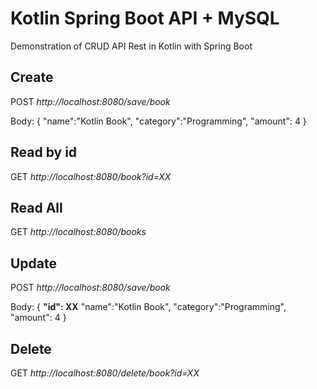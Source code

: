 # Kotlin Spring Boot API + MySQL
Demonstration of CRUD API Rest in Kotlin with Spring Boot


<h2>Create</h2>
<p>POST <i>http://localhost:8080/save/book</i></p>
<p>Body: {
	        "name":"Kotlin Book",
	        "category":"Programming",
	        "amount": 4
          }</p>

<h2>Read by id</h2>
<p>GET <i>http://localhost:8080/book?id=XX</i></p>


<h2>Read All</h2>
<p>GET <i>http://localhost:8080/books</i></p>

<h2>Update</h2>
<p>POST <i>http://localhost:8080/save/book</i></p>
<p>Body: {
          <b>"id": XX</b>
	        "name":"Kotlin Book",
	        "category":"Programming",
	        "amount": 4
          }</p>     
          
<h2>Delete</h2>
<p>GET <i>http://localhost:8080/delete/book?id=XX</i></p>





